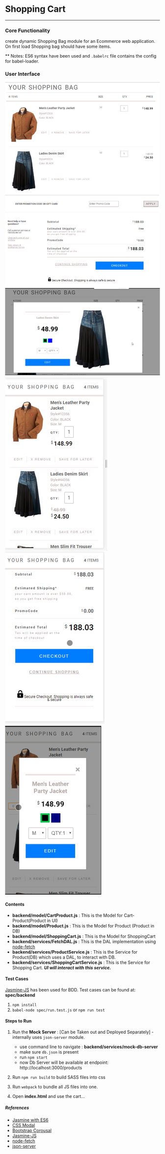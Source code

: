 # Shopping Cart
---
### Core Functionality 

create dynamic Shopping Bag module for an Ecommerce web application.	On first load Shopping bag should have some items. 


** Notes: ES6 syntax have been used and `.babelrc` file contains the config for babel-loader.

### User Interface

![UI for Shopping Cart](https://github.com/rohit-khanna/XT-Core/blob/master/Assignments/Shopping-Cart/UI-1.png)
![UI for Shopping Cart](https://github.com/rohit-khanna/XT-Core/blob/master/Assignments/Shopping-Cart/UI-2.png)
![UI for Shopping Cart](https://github.com/rohit-khanna/XT-Core/blob/master/Assignments/Shopping-Cart/UI-3.png)
![UI for Shopping Cart](https://github.com/rohit-khanna/XT-Core/blob/master/Assignments/Shopping-Cart/UI-4.png)
![UI for Shopping Cart](https://github.com/rohit-khanna/XT-Core/blob/master/Assignments/Shopping-Cart/UI-5.png)
![UI for Shopping Cart](https://github.com/rohit-khanna/XT-Core/blob/master/Assignments/Shopping-Cart/UI-6.png)


#### Contents
- **backend/model/CartProduct.js** : This is the Model for Cart-Product(Product in UI)
- **backend/model/Product.js** : This is the Model for  Product (Product in DB)
- **backend/model/ShoppingCart.js** : This is the Model for ShoppingCart
- **backend/services/FetchDAL.js** : This is the DAL implementation using [node-fetch](https://www.npmjs.com/package/node-fetch)
- **backend/services/ProductService.js** : This is the Service for Product(DB) which uses a DAL, to interact with DB. 
- **backend/services/ShoppingCartService.js** : This is the Service for Shopping Cart. ***UI will interact with this service.***


#### Test Cases
[Jasmine-JS](https://jasmine.github.io/) has been used for BDD. Test cases can be found at: **spec/backend**

1.  `npm install`
2.  `babel-node spec/run.test.js` or `npm run test`

####  Steps to Run
1. Run the **Mock Server** : [Can be Taken out and Deployed Separately] - internally uses `json-server` module.  
    - use command line to navigate : **backend/services/mock-db-server** 
    - make sure `db.json`  is present
    - run `npm start`
    - now Db Server will be available at endpoint: http://localhost:3000/products

2. Run `npm run build`  to build SASS files into css
3. Run `webpack` to bundle all JS files into one.
4. Open **index.html** and use the cart...

##### References
- [Jasmine with ES6](https://fullstack-developer.academy/using-jasmine-with-javascript-es2015/)
- [CSS Modal](https://www.w3schools.com/howto/tryit.asp?filename=tryhow_css_modal)
- [Bootstrap Corousal](https://www.w3schools.com/bootstrap4/tryit.asp?filename=trybs_carousel)
- [Jasmine-JS](https://jasmine.github.io/)
- [node-fetch](https://www.npmjs.com/package/node-fetch)
- [json-server](https://www.npmjs.com/package/json-server)

